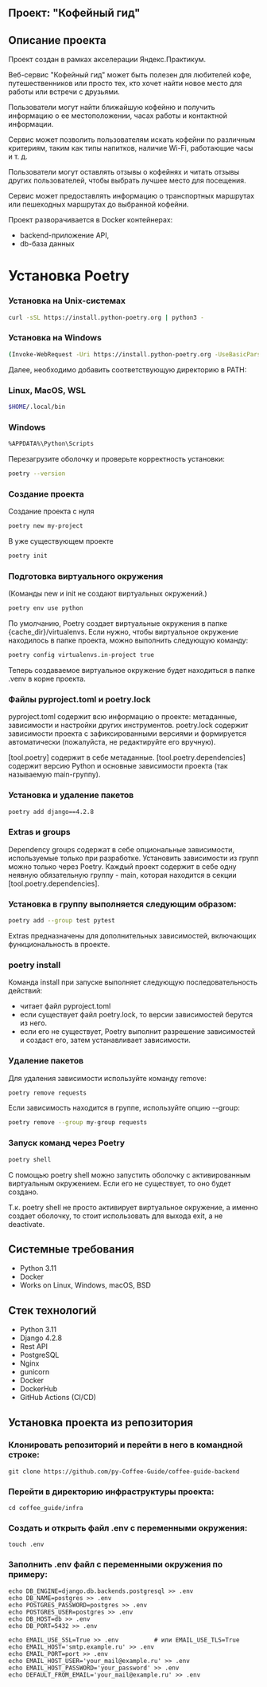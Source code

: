 ## Проект: "Кофейный гид"
## Описание проекта

Проект создан в рамках акселерации Яндекс.Практикум.

Веб-сервис "Кофейный гид" может быть полезен для любителей кофе, путешественников или просто тех, кто хочет найти новое место для работы или встречи с друзьями.

Пользователи могут найти ближайшую кофейню и получить информацию о ее местоположении, часах работы и контактной информации.

Сервис может позволить пользователям искать кофейни по различным критериям, таким как типы напитков, наличие Wi-Fi, работающие часы и т. д.

Пользователи могут оставлять отзывы о кофейнях и читать отзывы других пользователей, чтобы выбрать лучшее место для посещения.

Сервис может предоставлять информацию о транспортных маршрутах или пешеходных маршрутах до выбранной кофейни.

Проект разворачивается в Docker контейнерах: 
- backend-приложение API, 
- db-база данных


# Установка Poetry

### Установка на Unix-системах

```bash
curl -sSL https://install.python-poetry.org | python3 -
```
### Установка на Windows
```bash
(Invoke-WebRequest -Uri https://install.python-poetry.org -UseBasicParsing).Content | py -
```
Далее, необходимо добавить соответствующую директорию в PATH:

### Linux, MacOS, WSL
```bash
$HOME/.local/bin
```
### Windows
```bash
%APPDATA%\Python\Scripts
```

Перезагрузите оболочку и проверьте корректность установки:

```bash
poetry --version
```
### Создание проекта
Создание проекта с нуля
```bash
poetry new my-project
```
В уже существующем проекте
```bash
poetry init
```
### Подготовка виртуального окружения
(Команды new и init не создают виртуальных окружений.)

```bash
poetry env use python
```
По умолчанию, Poetry создает виртуальные окружения в папке {cache_dir}/virtualenvs. Если нужно, чтобы виртуальное окружение находилось в папке проекта, можно выполнить следующую команду:

```bash
poetry config virtualenvs.in-project true
```
Теперь создаваемое виртуальное окружение будет находиться в папке .venv в корне проекта.

### Файлы pyproject.toml и poetry.lock
pyproject.toml содержит всю информацию о проекте: метаданные, зависимости и настройки других инструментов. poetry.lock содержит зависимости проекта с зафиксированными версиями и формируется автоматически (пожалуйста, не редактируйте его вручную).

[tool.poetry] содержит в себе метаданные. [tool.poetry.dependencies] содержит версию Python и основные зависимости проекта (так называемую main-группу).

### Установка и удаление пакетов
```bash
poetry add django==4.2.8
```

### Extras и groups
Dependency groups содержат в себе опциональные зависимости, используемые только при разработке. Установить зависимости из групп можно только через Poetry. Каждый проект содержит в себе одну неявную обязательную группу - main, которая находится в секции [tool.poetry.dependencies].

### Установка в группу выполняется следующим образом:

```bash
poetry add --group test pytest
```
Extras предназначены для дополнительных зависимостей, включающих функциональность в проекте.

### poetry install
Команда install при запуске выполняет следующую последовательность действий:

 - читает файл pyproject.toml
 - если существует файл poetry.lock, то версии зависимостей берутся из него. 
 - если его не существует, Poetry выполнит разрешение зависимостей и 
   создаст его, затем устанавливает зависимости.

### Удаление пакетов
Для удаления зависимости используйте команду remove:

```bash
poetry remove requests
```
Если зависимость находится в группе, используйте опцию --group:

```bash
poetry remove --group my-group requests
```

### Запуск команд через Poetry
```bash
poetry shell
```
С помощью poetry shell можно запустить оболочку с активированным виртуальным окружением. Если его не существует, то оно будет создано.

Т.к. poetry shell не просто активирует виртуальное окружение, а именно создает оболочку, то стоит использовать для выхода exit, а не deactivate.

## Системные требования
- Python 3.11
- Docker
- Works on Linux, Windows, macOS, BSD

## Стек технологий
- Python 3.11
- Django 4.2.8
- Rest API
- PostgreSQL
- Nginx
- gunicorn
- Docker
- DockerHub
- GitHub Actions (CI/CD)

## Установка проекта из репозитория
### Клонировать репозиторий и перейти в него в командной строке:

```git clone https://github.com/py-Coffee-Guide/coffee-guide-backend```

### Перейти в директорию инфраструктуры проекта:
``` cd coffee_guide/infra ```

### Создать и открыть файл .env с переменными окружения:

```touch .env```
### Заполнить .env файл с переменными окружения по примеру:
```
echo DB_ENGINE=django.db.backends.postgresql >> .env
echo DB_NAME=postgres >> .env
echo POSTGRES_PASSWORD=postgres >> .env
echo POSTGRES_USER=postgres >> .env
echo DB_HOST=db >> .env
echo DB_PORT=5432 >> .env

echo EMAIL_USE_SSL=True >> .env          # или EMAIL_USE_TLS=True
echo EMAIL_HOST='smtp.example.ru' >> .env
echo EMAIL_PORT=port >> .env
echo EMAIL_HOST_USER='your_mail@example.ru' >> .env
echo EMAIL_HOST_PASSWORD='your_password' >> .env
echo DEFAULT_FROM_EMAIL='your_mail@example.ru' >> .env

```
